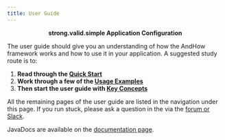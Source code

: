 ```yaml
---
title: User Guide
---  
```


<strong><center> strong.valid.simple Application Configuration </center></strong>

The user guide should give you an understanding of how the AndHow framework works and how to use it in your 
application. A suggested study route is to:

 1. __Read through the [Quick Start](../quick-start)__  
 2. __Work through a few of the [Usage Examples](../usage-examples)__  
 3. __Then start the user guide with [Key Concepts](../key-concepts)__  

All the remaining pages of the user guide are listed in the navigation under this page. If you run stuck, please ask a 
question in the via the [forum or Slack](../join-discussion).

JavaDocs are available on the [documentation page](../docs).